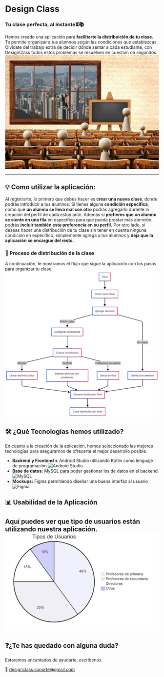 # Design Class
### Tu clase perfecta, al instante⏳📚
Hemos creado una aplicación para **facilitarte la distribuición de tu clase.**
Te permite organizar a tus alumnos según las condiciones que establezcas. Olvídate del trabajo extra de decidir dónde sentar a cada estudiante, con DesignClass todos estos problemas se resuelven en cuestión de segundos.
![Imagen clase](https://github.com/aafricaa/DesignClass/blob/main/imagen.jpg)


---

## 💡 Como utilizar la aplicación:
Al registrarte, lo primero que debes hacer es **crear una nueva clase**, donde podrás introducir a tus alumnos.
Si tienes alguna **condición específica**, como que **un alumno se lleva mal con otro** podrás agregarlo durante la creación del perfil de cada estudiante.
Además si **prefieres que un alumno se siente en una fila** en específico para que pueda prestar más atención, podrás **incluir también esta preferencia en su perfil.**
Por otro lado, si deseas hacer una distribución de tu clase sin tener en cuenta ninguna condición en específico, simplemente agrega a tus alumnos y **deja que la aplicación se encargue del resto.** 

### 📌 Proceso de distribución de la clase

A continuación, te mostramos el flujo que sigue la aplicación con los pasos para organizar tu clase.
![Diagrama De FLujo](https://github.com/aafricaa/DesignClass/blob/main/diagrama.png)


## 🛠️ ¿Qué Tecnologías hemos utilizado? 
En cuanto a la creación de la aplicación, hemos seleccionado las mejores tecnologías para asegurarnos de ofrecerte el mejor desarrollo posible.<p style="color:red;"> 

- **Backend y Frontend->** Android Studio utilizando Kotlin como lenguaje de programación
![Android Studio](https://img.shields.io/badge/Android%20Studio-3DDC84?style=for-the-badge&logo=android-studio&logoColor=white)
- **Base de datos:** MySQL para poder gestionar los de datos en el backend
![MySQL](https://img.shields.io/badge/MySQL-4479A1?style=for-the-badge&logo=mysql&logoColor=white)
- **Mockups:** Figma permitiendo diseñar una buena interfaz al usuario
![Figma](https://img.shields.io/badge/Figma-F24E1E?style=for-the-badge&logo=figma&logoColor=white)


## 📊 Usabilidad de la Aplicación

Aquí puedes ver que tipo de usuarios están utilizando nuestra aplicación.
![Diagrama De FLujo](https://github.com/aafricaa/DesignClass/blob/main/grafico.png)
---

## ❓¿Te has quedado con alguna duda? 

Estaremos encantados de ayudarte, escríbenos. 

📩 [designclass.soporte@gmail.com](mailto:designclass.soporte@gmail.com)  





